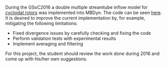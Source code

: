 During the GSoC2016 a double multiple streamtube inflow model for [cycloidal rotors](https://en.wikipedia.org/wiki/Cyclorotor) was implemented into MBDyn.
The code can be seen [here](https://www.mbdyn.org/?News&id=28).
It is desired to improve the current implementation by, for example, mitigating the following limitations:

- Fixed divergence issues by carefully checking and fixing the code
- Perform validation tests with experimental results
- Implement averaging and filtering

For this project, the student should review the work done during 2016 and come up with his/her own suggestions.
